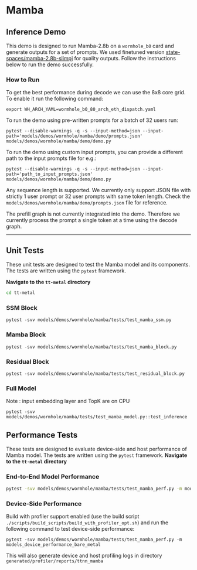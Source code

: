 # Mamba

## Inference Demo

This demo is designed to run Mamba-2.8b on  a `wormhole_b0` card and generate outputs for a set of prompts. We used finetuned version [state-spaces/mamba-2.8b-slimpj](https://huggingface.co/state-spaces/mamba-2.8b-slimpj) for quality outputs. Follow the instructions below to run the demo successfully.

### How to Run

To get the best performance during decode we can use the 8x8 core grid. To enable it run the following command:

```
export WH_ARCH_YAML=wormhole_b0_80_arch_eth_dispatch.yaml
```

To run the demo using pre-written prompts for a batch of 32 users run:

```
pytest --disable-warnings -q -s --input-method=json --input-path='models/demos/wormhole/mamba/demo/prompts.json' models/demos/wormhole/mamba/demo/demo.py
```

To run the demo using custom input prompts, you can provide a different path to the input prompts file for e.g.:

```
pytest --disable-warnings -q -s --input-method=json --input-path='path_to_input_prompts.json' models/demos/wormhole/mamba/demo/demo.py
```

Any sequence length is supported. We currently only support JSON file with strictly 1 user prompt or 32 user prompts with same token length. Check the `models/demos/wormhole/mamba/demo/prompts.json` file for reference.

The prefill graph is not currently integrated into the demo. Therefore we currently process the prompt a single token at a time using the decode graph.

---

## Unit Tests

These unit tests are designed to test the Mamba model and its components. The tests are written using the `pytest` framework.

**Navigate to the `tt-metal` directory**
```bash
cd tt-metal
```

### SSM Block

```
pytest -svv models/demos/wormhole/mamba/tests/test_mamba_ssm.py
```

### Mamba Block

```
pytest -svv models/demos/wormhole/mamba/tests/test_mamba_block.py
```

### Residual Block

```
pytest -svv models/demos/wormhole/mamba/tests/test_residual_block.py
```

### Full Model

Note : input embedding layer and TopK are on CPU

```
pytest -svv models/demos/wormhole/mamba/tests/test_mamba_model.py::test_inference
```

## Performance Tests

These tests are designed to evaluate device-side and host performance of Mamba model. The tests are written using the `pytest` framework.
**Navigate to the `tt-metal` directory**

### End-to-End Model Performance

```bash
pytest -svv models/demos/wormhole/mamba/tests/test_mamba_perf.py -m models_performance_bare_metal
```

### Device-Side Performance

Build with profiler support enabled (use the build script `./scripts/build_scripts/build_with_profiler_opt.sh`) and run the following command to test device-side performance:

```
pytest -svv models/demos/wormhole/mamba/tests/test_mamba_perf.py -m models_device_performance_bare_metal
```

This will also generate device and host profiling logs in directory `generated/profiler/reports/ttnn_mamba`
